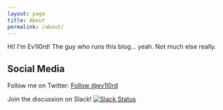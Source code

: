 ```yaml
---
layout: page
title: About
permalink: /about/
---
```


Hi! I'm Ev1l0rd! The guy who runs this blog... yeah. Not much else really.

## Social Media
Follow me on Twitter: 
<a href="https://twitter.com/ev1l0rd" class="twitter-follow-button" data-show-count="false" data-size="large" data-dnt="true">Follow @ev1l0rd</a>
<script>!function(d,s,id){var js,fjs=d.getElementsByTagName(s)[0],p=/^http:/.test(d.location)?'http':'https';if(!d.getElementById(id)){js=d.createElement(s);js.id=id;js.src=p+'://platform.twitter.com/widgets.js';fjs.parentNode.insertBefore(js,fjs);}}(document, 'script', 'twitter-wjs');</script>

Join the discussion on Slack!
[![Slack Status](https://slackev1l0rd.herokuapp.com/badge.svg)](https://slackev1l0rd.herokuapp.com)
